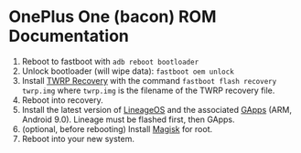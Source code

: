 # OnePlus One (bacon) ROM Documentation

1. Reboot to fastboot with `adb reboot bootloader`
2. Unlock bootloader (will wipe data): `fastboot oem unlock`
3. Install [TWRP Recovery](https://twrp.me/oneplus/oneplusone.html) with the command `fastboot flash recovery twrp.img` where `twrp.img` is the filename of the TWRP recovery file.
4. Reboot into recovery.
5. Install the latest version of [LineageOS](https://download.lineageos.org/bacon) and the associated [GApps](https://opengapps.org/) (ARM, Android 9.0). Lineage must be flashed first, then GApps.
6. (optional, before rebooting) Install [Magisk](https://forum.xda-developers.com/apps/magisk/official-magisk-v7-universal-systemless-t3473445) for root.
7. Reboot into your new system.
